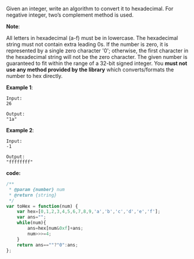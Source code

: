 ﻿Given an integer, write an algorithm to convert it to hexadecimal. For negative integer, two’s complement method is used.

**Note**:

All letters in hexadecimal (a-f) must be in lowercase.
The hexadecimal string must not contain extra leading 0s. If the number is zero, it is represented by a single zero character '0'; otherwise, the first character in the hexadecimal string will not be the zero character.
The given number is guaranteed to fit within the range of a 32-bit signed integer.
You **must not use any method provided by the library** which converts/formats the number to hex directly.

**Example 1**:
```
Input:
26

Output:
"1a"
```

**Example 2**:
```
Input:
-1

Output:
"ffffffff"
```

**code:**
```js
/**
 * @param {number} num
 * @return {string}
 */
var toHex = function(num) {
    var hex=[0,1,2,3,4,5,6,7,8,9,'a','b','c','d','e','f'];
    var ans="";
    while(num){
        ans=hex[num&0xf]+ans;
        num>>>=4;
    }
    return ans==""?"0":ans;
};

```